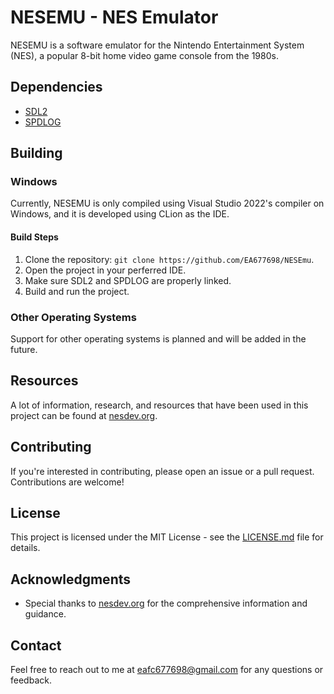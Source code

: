 # NESEMU - NES Emulator

NESEMU is a software emulator for the Nintendo Entertainment System (NES), a popular 8-bit home video game console from the 1980s.

## Dependencies

- [SDL2](https://www.libsdl.org/download-2.0.php)
- [SPDLOG](https://github.com/gabime/spdlog)

## Building

### Windows

Currently, NESEMU is only compiled using Visual Studio 2022's compiler on Windows, and it is developed using CLion as the IDE.

#### Build Steps

1. Clone the repository: `git clone https://github.com/EA677698/NESEmu`.
2. Open the project in your perferred IDE.
3. Make sure SDL2 and SPDLOG are properly linked.
4. Build and run the project.

### Other Operating Systems

Support for other operating systems is planned and will be added in the future.

## Resources

A lot of information, research, and resources that have been used in this project can be found at [nesdev.org](https://nesdev.org).

## Contributing

If you're interested in contributing, please open an issue or a pull request. Contributions are welcome!

## License

This project is licensed under the MIT License - see the [LICENSE.md](LICENSE.md) file for details.

## Acknowledgments

- Special thanks to [nesdev.org](https://nesdev.org) for the comprehensive information and guidance.

## Contact

Feel free to reach out to me at eafc677698@gmail.com for any questions or feedback.
